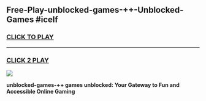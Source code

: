 
## Free-Play-unblocked-games-++-Unblocked-Games #icelf
<h3>
<a href="https://news.freeplayer.one?title=unblocked-games-++&ref=8M">CLICK TO PLAY</a></h3>
<hr>

<h3>
<a href="https://news.freeplayer.one?title=unblocked-games-++&ref=8M">CLICK 2 PLAY</a>
  
</h3>

<a href="https://news.freeplayer.one?title=unblocked-games-++&ref=8M"><img src="https://clearcache.store/games.png"></a>


**unblocked-games-++ games unblocked: Your Gateway to Fun and Accessible Online Gaming**
